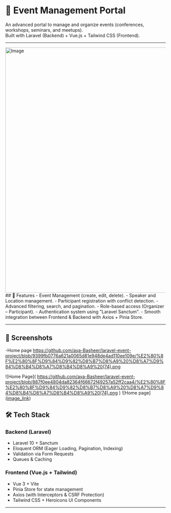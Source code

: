 
# 🎯 Event Management Portal  

An advanced portal to manage and organize events (conferences, workshops, seminars, and meetups).  
Built with Laravel (Backend) + Vue.js + Tailwind CSS (Frontend).  

---
<img width="1366" height="768" alt="Image" src="https://github.com/user-attachments/assets/c772e6df-c857-4108-b0d3-9c1c5df6f1b6" />
## 🚀 Features  
- Event Management (create, edit, delete).  
- Speaker and Location management.  
- Participant registration with conflict detection.  
- Advanced filtering, search, and pagination.  
- Role-based access (Organizer – Participant).  
- Authentication system using "Laravel Sanctum".  
- Smooth integration between Frontend & Backend with Axios + Pinia Store.  

---
## 📸 Screenshots
-Home page https://github.com/aya-Basheer/laravel-event-project/blob/9399fb0776a621a0065d81e948de4ad110ee109e/%E2%80%8F%E2%80%8F%D9%84%D9%82%D8%B7%D8%A9%20%D8%A7%D9%84%D8%B4%D8%A7%D8%B4%D8%A9%20(74).png

![Home Page]( https://github.com/aya-Basheer/laravel-event-project/blob/887f0ee4804da82364f66672f49257a52ff2caa4/%E2%80%8F%E2%80%8F%D9%84%D9%82%D8%B7%D8%A9%20%D8%A7%D9%84%D8%B4%D8%A7%D8%B4%D8%A9%20(74).png ‏‏)
![Home page]([image_link](https://github.com/aya-Basheer/laravel-event-project/blob/9399fb0776a621a0065d81e948de4ad110ee109e/%E2%80%8F%E2%80%8F%D9%84%D9%82%D8%B7%D8%A9%20%D8%A7%D9%84%D8%B4%D8%A7%D8%B4%D8%A9%20(74).png
))

## 🛠️ Tech Stack  

### Backend (Laravel)  
- Laravel 10 + Sanctum  
- Eloquent ORM (Eager Loading, Pagination, Indexing)  
- Validation via Form Requests  
- Queues & Caching  

### Frontend (Vue.js + Tailwind)  
- Vue 3 + Vite  
- Pinia Store for state management  
- Axios (with Interceptors & CSRF Protection)  
- Tailwind CSS + Heroicons UI Components  

---



